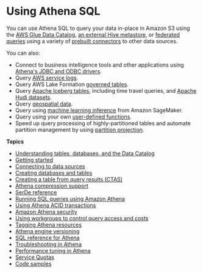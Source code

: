 # Using Athena SQL<a name="using-athena-sql"></a>

You can use Athena SQL to query your data in\-place in Amazon S3 using the [AWS Glue Data Catalog](glue-athena.md), [an external Hive metastore](connect-to-data-source-hive.md), or [federated queries](connect-to-a-data-source.md) using a variety of [prebuilt connectors](connectors-prebuilt.md) to other data sources\.

You can also:
+ Connect to business intelligence tools and other applications using [Athena's JDBC and ODBC drivers](https://docs.aws.amazon.com/athena/latest/ug/athena-bi-tools-jdbc-odbc.html)\. 
+ Query [AWS service logs](querying-aws-service-logs.md)\. 
+ Query AWS Lake Formation [governed tables](lf-governed-tables.md)\. 
+ Query [Apache Iceberg tables](querying-iceberg.md), including time travel queries, and [Apache Hudi datasets](querying-hudi.md)\. 
+ Query [geospatial data](querying-geospatial-data.md)\. 
+ Query using [machine learning inference](https://docs.aws.amazon.com/athena/latest/ug/querying-mlmodel.html) from Amazon SageMaker\.
+ Query using your own [user\-defined functions](https://docs.aws.amazon.com/athena/latest/ug/querying-udf.html)\.
+ Speed up query processing of highly\-partitioned tables and automate partition management by using [partition projection](https://docs.aws.amazon.com/athena/latest/ug/partition-projection.html)\.

**Topics**
+ [Understanding tables, databases, and the Data Catalog](understanding-tables-databases-and-the-data-catalog.md)
+ [Getting started](getting-started.md)
+ [Connecting to data sources](work-with-data-stores.md)
+ [Creating databases and tables](work-with-data.md)
+ [Creating a table from query results \(CTAS\)](ctas.md)
+ [Athena compression support](compression-formats.md)
+ [SerDe reference](serde-reference.md)
+ [Running SQL queries using Amazon Athena](querying-athena-tables.md)
+ [Using Athena ACID transactions](acid-transactions.md)
+ [Amazon Athena security](security.md)
+ [Using workgroups to control query access and costs](manage-queries-control-costs-with-workgroups.md)
+ [Tagging Athena resources](tags.md)
+ [Athena engine versioning](engine-versions.md)
+ [SQL reference for Athena](ddl-sql-reference.md)
+ [Troubleshooting in Athena](troubleshooting-athena.md)
+ [Performance tuning in Athena](performance-tuning.md)
+ [Service Quotas](service-limits.md)
+ [Code samples](code-samples.md)